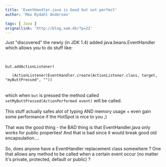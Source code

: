 ```yaml
---
title: 'EventHandler.java is Good but not perfect'
author: 'Max Rydahl Andersen'

tags: [ Java ]
orignallink: 'http://blog.xam.dk/?p=22'
---
```

<div><p>Just "discovered" the newly (in JDK 1.4) added java.beans.EventHandler which allows you to do stuff like:<br><br><code><br>
but.addActionListener(<br>
&#160;&#160;&#160;(ActionListener)EventHandler.create(ActionListener.class, target, "myButtPressed", ""))<br></code><br><br>
which when <code>but</code> is pressed the method called <code>setMyButtPressed(ActionPerformed event)</code> will be called.<br><br>
This stuff actually safes alot of typing AND memory usage + even gain some performance if the HotSpot is nice to you ;)<br><br>
That was the good thing - the BAD thing is that EventHandler.java only works for public properties! And that is bad since it would break good old encapsulation....<br><br>
So, does anyone have a EventHandler replacement class somewhere ? One that allows any method to be called when a certain event occur (no matter it's private, protected, default or public) ?</p></div>
